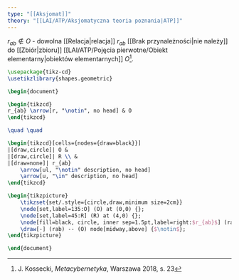 ```yaml
---
type: "[[Aksjomat]]"
theory: "[[LAI/ATP/Aksjomatyczna teoria poznania|ATP]]"
---
```

$r_{ab} \notin O$ - dowolna [[Relacja|relacja]] $r_{ab}$ [[Brak przynależności|nie należy]] do [[Zbiór|zbioru]] [[LAI/ATP/Pojęcia pierwotne/Obiekt elementarny|obiektów elementarnych]] $O$[^1].
```tikz
\usepackage{tikz-cd}
\usetikzlibrary{shapes.geometric}

\begin{document}

\begin{tikzcd}
r_{ab} \arrow[r, "\notin", no head] & O
\end{tikzcd}

\quad \quad

\begin{tikzcd}[cells={nodes={draw=black}}]
|[draw,circle]| O & 
|[draw,circle]| R \\ & 
|[draw=none]| r_{ab} 
	\arrow[ul, "\notin" description, no head] 
	\arrow[u, "\in" description, no head]
\end{tikzcd}

\begin{tikzpicture}
	\tikzset{set/.style={circle,draw,minimum size=2cm}}
	\node[set,label=135:O] (O) at (0,0) {};
	\node[set,label=45:R] (R) at (4,0) {}; 
	\node[fill=black, circle, inner sep=1.5pt,label=right:$r_{ab}$] (rab) at (R.center) {};
	\draw[-] (rab) -- (O) node[midway,above] {$\notin$};
\end{tikzpicture}

\end{document}
```

[^1]: J. Kossecki, *Metacybernetyka*, Warszawa 2018, s. 23